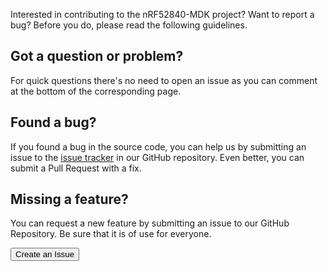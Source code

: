 Interested in contributing to the nRF52840-MDK project? Want to report a bug? Before you do, please read the following guidelines.

## Got a question or problem?

For quick questions there's no need to open an issue as you can comment at the bottom of the corresponding
 page.

## Found a bug?

If you found a bug in the source code, you can help us by submitting an issue to the [issue tracker](https://github.com/makerdiary/nrf52840-mdk/issues) in our GitHub repository. Even better, you can submit a Pull Request with a fix.

## Missing a feature?

You can request a new feature by submitting an issue to our GitHub Repository. Be sure that it is of use for everyone.

<a href="https://github.com/makerdiary/nrf52840-mdk/issues/new"><button data-md-color-primary="marsala"><i class="fa fa-github"></i> Create an Issue</button></a>